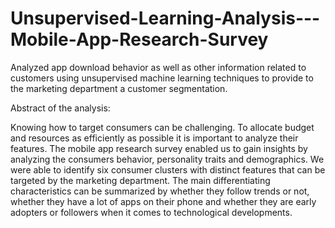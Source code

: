 # Unsupervised-Learning-Analysis---Mobile-App-Research-Survey

Analyzed app download behavior as well as other information related to customers using unsupervised machine learning techniques to provide to the marketing department a customer segmentation.

Abstract of the analysis:

Knowing how to target consumers can be challenging. To allocate budget and resources as efficiently as possible it is important to analyze their features. The mobile app research survey enabled us to gain insights by analyzing the consumers behavior, personality traits and demographics. We were able to identify six consumer clusters with distinct features that can be targeted by the marketing department. The main differentiating characteristics can be summarized by whether they follow trends or not, whether they have a lot of apps on their phone and whether they are early adopters or followers when it comes to technological developments.
